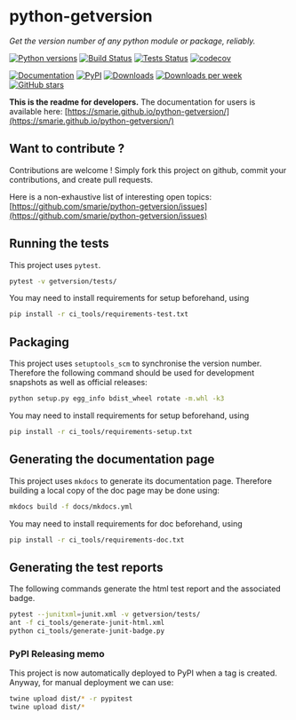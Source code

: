 # python-getversion

*Get the version number of any python module or package, reliably.*

[![Python versions](https://img.shields.io/pypi/pyversions/getversion.svg)](https://pypi.python.org/pypi/getversion/) [![Build Status](https://travis-ci.org/smarie/python-getversion.svg?branch=master)](https://travis-ci.org/smarie/python-getversion) [![Tests Status](https://smarie.github.io/python-getversion/junit/junit-badge.svg?dummy=8484744)](https://smarie.github.io/python-getversion/junit/report.html) [![codecov](https://codecov.io/gh/smarie/python-getversion/branch/master/graph/badge.svg)](https://codecov.io/gh/smarie/python-getversion)

[![Documentation](https://img.shields.io/badge/doc-latest-blue.svg)](https://smarie.github.io/python-getversion/) [![PyPI](https://img.shields.io/pypi/v/getversion.svg)](https://pypi.python.org/pypi/getversion/) [![Downloads](https://pepy.tech/badge/getversion)](https://pepy.tech/project/getversion) [![Downloads per week](https://pepy.tech/badge/getversion/week)](https://pepy.tech/project/getversion) [![GitHub stars](https://img.shields.io/github/stars/smarie/python-getversion.svg)](https://github.com/smarie/python-getversion/stargazers)

**This is the readme for developers.** The documentation for users is available here: [https://smarie.github.io/python-getversion/](https://smarie.github.io/python-getversion/)

## Want to contribute ?

Contributions are welcome ! Simply fork this project on github, commit your contributions, and create pull requests.

Here is a non-exhaustive list of interesting open topics: [https://github.com/smarie/python-getversion/issues](https://github.com/smarie/python-getversion/issues)

## Running the tests

This project uses `pytest`.

```bash
pytest -v getversion/tests/
```

You may need to install requirements for setup beforehand, using 

```bash
pip install -r ci_tools/requirements-test.txt
```

## Packaging

This project uses `setuptools_scm` to synchronise the version number. Therefore the following command should be used for development snapshots as well as official releases: 

```bash
python setup.py egg_info bdist_wheel rotate -m.whl -k3
```

You may need to install requirements for setup beforehand, using 

```bash
pip install -r ci_tools/requirements-setup.txt
```

## Generating the documentation page

This project uses `mkdocs` to generate its documentation page. Therefore building a local copy of the doc page may be done using:

```bash
mkdocs build -f docs/mkdocs.yml
```

You may need to install requirements for doc beforehand, using 

```bash
pip install -r ci_tools/requirements-doc.txt
```

## Generating the test reports

The following commands generate the html test report and the associated badge. 

```bash
pytest --junitxml=junit.xml -v getversion/tests/
ant -f ci_tools/generate-junit-html.xml
python ci_tools/generate-junit-badge.py
```

### PyPI Releasing memo

This project is now automatically deployed to PyPI when a tag is created. Anyway, for manual deployment we can use:

```bash
twine upload dist/* -r pypitest
twine upload dist/*
```
